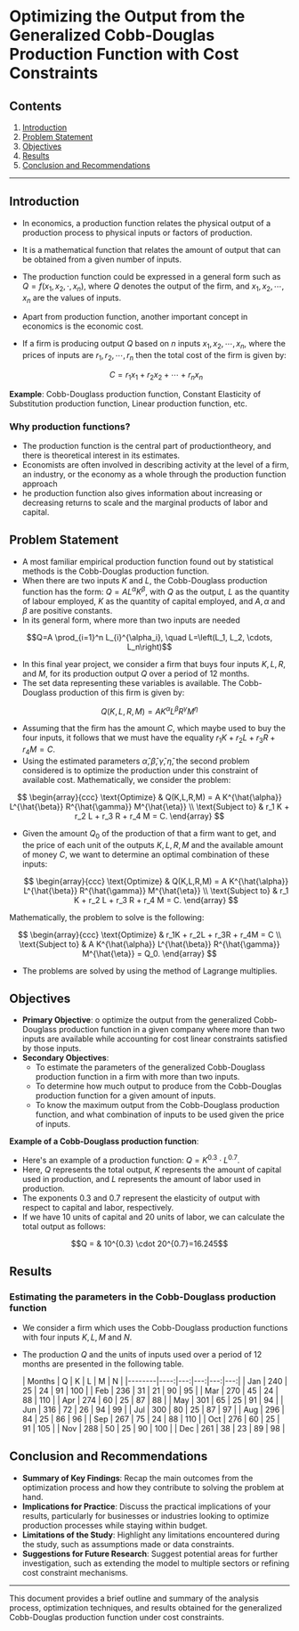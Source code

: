 # Optimizing the Output from the Generalized Cobb-Douglas Production Function with Cost Constraints

## Contents

1. [Introduction](#introduction)
2. [Problem Statement](#problem-statement)
3. [Objectives](#objectives)
4. [Results](#results)
5. [Conclusion and Recommendations](#conclusion-and-recommendations)

---

## Introduction

- In economics, a production function relates the physical output of a production process to physical inputs or factors of production.
- It is a mathematical function that relates the amount of output that can be obtained from a given number of inputs.
- The production function could be expressed in a general form such as $Q=f(x_1, x_2, \cdot, x_n)$, where $Q$ denotes the output of the firm, and $x_1, x_2, \cdots, x_n$ are the values of inputs.
- Apart from production function, another important concept in economics is the economic cost. 
- If a firm is producing output $Q$ based on $n$ inputs $x_1, x_2, \cdots, x_n$, where the prices of inputs are $r_1, r_2, \cdots, r_n$ then the total cost of the firm is given by:

  $$C=r_1x_1+r_2x_2+\cdots +r_nx_n$$

 **Example**:
 Cobb-Douglass production function, Constant Elasticity of Substitution production function, Linear production function, etc.

### Why production functions?

- The production function is the central part of productiontheory, and there is theoretical interest in its estimates.
- Economists are often involved in describing activity at the level of a firm, an industry, or the economy as a whole through the production function approach
- he production function also gives information about increasing or decreasing returns to scale and the marginal products of labor and capital.


## Problem Statement

- A most familiar empirical production function found out by statistical methods is the Cobb-Douglas production function.
- When there are two inputs $K$ and $L$, the Cobb-Douglass production function has the form: $Q=AL^{\alpha}K^{\beta}$,  with $Q$ as the  output, $L$ as the quantity of labour employed, $K$ as the quantity of capital employed, and $A, \alpha$ and $\beta$ are positive constants.
- In its general form, where more than two inputs are needed  

$$Q=A \prod_{i=1}^n L_{i}^{\alpha_i}, \quad L=\left(L_1, L_2, \cdots,  L_n\right)$$

- In this final year project, we consider  a firm that buys four inputs $K, L, R$, and $M$, for its production output $Q$ over a period of 12 months.
- The set data representing these variables is available. The Cobb-Douglass production of this firm is given by:

$$Q(K,L,R,M) = AK^{\alpha}L^{\beta}R^{\gamma}M^{\eta}$$

- Assuming that the firm has the amount $C$, which maybe used to buy the four inputs, it follows that we must have the equality $r_1K+r_2L+r_3R+r_4M=C$.
- Using the estimated parameters $\hat{\alpha}, \hat{\beta}, \hat{\gamma}, \hat{\eta}$,  the second problem considered is to optimize the production under this constraint of available cost. Mathematically, we consider the problem:

$$
\begin{array}{ccc}
\text{Optimize} & Q(K,L,R,M) = A K^{\hat{\alpha}} L^{\hat{\beta}} R^{\hat{\gamma}} M^{\hat{\eta}} \\
\text{Subject to} & r_1 K + r_2 L + r_3 R + r_4 M = C.
\end{array}
$$

- Given the amount  $Q_0$ of the production of that a firm want to get, and the price of each unit of the outputs $K,L,R,M$ and the available amount of money $C$, we want to determine an optimal combination of these inputs:

  $$
\begin{array}{ccc}
\text{Optimize} & Q(K,L,R,M) = A K^{\hat{\alpha}} L^{\hat{\beta}} R^{\hat{\gamma}} M^{\hat{\eta}} \\
\text{Subject to} & r_1 K + r_2 L + r_3 R + r_4 M = C.
\end{array}
$$

Mathematically, the problem to solve is the following:

$$
\begin{array}{ccc}
\text{Optimize} & r_1K + r_2L + r_3R + r_4M = C \\
\text{Subject to} & A K^{\hat{\alpha}} L^{\hat{\beta}} R^{\hat{\gamma}} M^{\hat{\eta}} = Q_0.
\end{array}
$$

- The problems are solved by using the method of Lagrange multiplies.


## Objectives

- **Primary Objective**: o optimize the output from the generalized Cobb-Douglass production function in a given company where more than two inputs are available
while accounting for cost linear constraints satisfied by those inputs.
- **Secondary Objectives**:
    - To estimate the parameters of the generalized Cobb-Douglass production function in a firm with more than two inputs.
    - To determine how much output to produce from the Cobb-Douglas production function for a given amount of inputs.
    - To know the maximum output from the Cobb-Douglass production function, and what combination of inputs to be used given the price of inputs.
 
**Example of a Cobb-Douglass production function**:

- Here's an example of a production function: $Q = K^{0.3} \cdot L^{0.7}$.
- Here, $Q$ represents the total output, $K$ represents the amount of capital used in production, and $L$ represents the amount of labor used in production. 
- The exponents $0.3$ and $0.7$ represent the elasticity of output with respect to capital and labor, respectively.
- If we have $10$ units of capital and $20$ units of labor, we can calculate the total output as follows:
  
$$Q = & 10^{0.3} \cdot 20^{0.7}=16.245$$


## Results

### Estimating the parameters in the Cobb-Douglass production function

- We consider a firm which uses the Cobb-Douglass production functions with four inputs $K,L,M$ and $N$.
- The production $Q$ and the units of inputs used over a period of 12 months are presented in the following table.

  | Months | Q   | K  | L  | M  | N  |
|--------|----:|---:|---:|---:|---:|
| Jan    | 240 | 25 | 24 | 91 | 100 |
| Feb    | 236 | 31 | 21 | 90 |  95 |
| Mar    | 270 | 45 | 24 | 88 | 110 |
| Apr    | 274 | 60 | 25 | 87 |  88 |
| May    | 301 | 65 | 25 | 91 |  94 |
| Jun    | 316 | 72 | 26 | 94 |  99 |
| Jul    | 300 | 80 | 25 | 87 |  97 |
| Aug    | 296 | 84 | 25 | 86 |  96 |
| Sep    | 267 | 75 | 24 | 88 | 110 |
| Oct    | 276 | 60 | 25 | 91 | 105 |
| Nov    | 288 | 50 | 25 | 90 | 100 |
| Dec    | 261 | 38 | 23 | 89 |  98 |


## Conclusion and Recommendations

- **Summary of Key Findings**: Recap the main outcomes from the optimization process and how they contribute to solving the problem at hand.
- **Implications for Practice**: Discuss the practical implications of your results, particularly for businesses or industries looking to optimize production processes while staying within budget.
- **Limitations of the Study**: Highlight any limitations encountered during the study, such as assumptions made or data constraints.
- **Suggestions for Future Research**: Suggest potential areas for further investigation, such as extending the model to multiple sectors or refining cost constraint mechanisms.

---

This document provides a brief outline and summary of the analysis process, optimization techniques, and results obtained for the generalized Cobb-Douglas production function under cost constraints.

